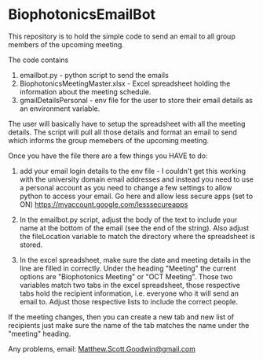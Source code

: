 # BiophotonicsEmailBot
This repository is to hold the simple code to send an email to all group members of the upcoming meeting.

The code contains
1) emailbot.py - python script to send the emails
2) BiophotonicsMeetingMaster.xlsx - Excel spreadsheet holding the information about the meeting schedule.
3) gmailDetailsPersonal - env file for the user to store their email details as an environment variable.


The user will basically have to setup the spreadsheet with all the meeting details. The script will pull all those details and format an email to send which informs the group memebers of the upcoming meeting.

Once you have the file there are a few things you HAVE to do:
1) add your email login details to the env file - I couldn't get this working with the university domain email addresses and instead you need to use a personal account as you need to change a few settings to allow python to access your email. Go here and allow less secure apps (set to ON)
https://myaccount.google.com/lesssecureapps

2) In the emailbot.py script, adjust the body of the text to include your name at the bottom of the email (see the end of the string). Also adjust the fileLocation variable to match the directory where the spreadsheet is stored.

3) In the excel spreadsheet, make sure the date and meeting details in the line are filled in correctly. Under the heading "Meeting" the current options are "Biophotonics Meeting" or "OCT Meeting". Those two variables match two tabs in the excel spreadsheet, those respective tabs hold the recipient information, i.e. everyone who it will send an email to. Adjust those respective lists to include the correct people.

If the meeting changes, then you can create a new tab and new list of recipients just make sure the name of the tab matches the name under the "meeting" heading.

Any problems, email: Matthew.Scott.Goodwin@gmail.com


